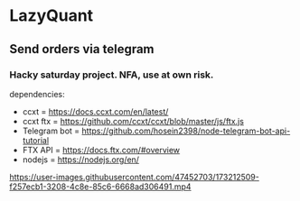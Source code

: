 # LazyQuant

## Send orders via telegram
### Hacky saturday project. NFA, use at own risk.

dependencies:
- ccxt = https://docs.ccxt.com/en/latest/
- ccxt ftx = https://github.com/ccxt/ccxt/blob/master/js/ftx.js
- Telegram bot = https://github.com/hosein2398/node-telegram-bot-api-tutorial
- FTX API = https://docs.ftx.com/#overview
- nodejs = https://nodejs.org/en/


https://user-images.githubusercontent.com/47452703/173212509-f257ecb1-3208-4c8e-85c6-6668ad306491.mp4

